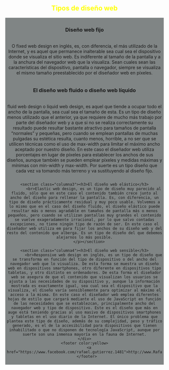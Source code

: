 <!DOCTYPE html>
<html>
<head>
  <title>Mostly Fluid</title>
  <meta charset="utf-8">
  <meta name="viewport" content="width=device-width, initial-scale=1.0" /> 
  <style>
  	/* Mostly Fluid */
.container {
  display: -webkit-flex;
  display: flex;
  -webkit-flex-flow: row wrap;
  flex-flow: row wrap;
  padding: 5px;
  background: rgba(5, 15, 15, 0.5);

}

.columna1,
.columna2,
.columna3,
.columna4{
  width: 300%;
  color: #FF8000;
  border: 1px solid #f2f2f2;
  margin: 2px auto;
}
footer {
		margin:10px;
		text-align:center;
		clear:both;
    color: yellow;
  }

@media (min-width: 800px) {
  .columna2,
  .columna3,
  .columna4 {
    width: 40%;
  }
}

@media (min-width: 1080px) {
  .columna1 { width: 98%; }
  .columna2 { width: 31%; }
  .columna3,
  .columna4 {
    width: 31%;
  }

  .container {
    width: 1080px;
    margin-left: auto;
    margin-right: auto;
  }
}
</style>
</head>
<body style=" background-image: url(https://cdn.wallpapersafari.com/41/9/h0k9zK.jpg);
background-repeat: no-repeat;
background-attachment: fixed;
background-size: cover;
">
<header>
<h2 style="color:yellow">Tipos de diseño web </h2>
<header>
<div class="container">

  <section class="columna1"><h3>Diseño web fijo</h3>
    <br>O fixed web design en inglés, es, con diferencia, el más utilizado de la Internet, y es aquel que permanece inalterable sea cual sea el dispositivo donde se visualiza el sitio web. Es indiferente al tamaño de la pantalla y a la anchura del navegador web que la visualiza. Sean cuales sean las características del dispositivo, pantalla o navegador, siempre se visualiza el mismo tamaño preestablecido por el diseñador web en píxeles.
  </p></section>

  <section class="columna2"><h3>El diseño web fluido o diseño web líquido</h3>
    <br>fluid web design o liquid web design, es aquel que tiende a ocupar todo el ancho de la pantalla, sea cual sea el tamaño de esta. Es un tipo de diseño menos utilizado que el anterior, ya que requiere de mucho más trabajo por parte del diseñador web y a que si no se realiza correctamente su resultado puede resultar bastante atractivo para tamaños de pantalla “normales” y pequeñas, pero cuando se emplean pantallas de muchas pulgadas su estética resulta, cuanto menos, horrible, a no ser que se utilicen técnicas como el uso de max-width para limitar el máximo ancho aceptado por nuestro diseño. En este caso el diseñador web utiliza porcentajes en lugar de píxeles para establecer los anchos de sus diseños, aunque también se pueden emplear píxeles y medidas máximas y mínimas con min-width y max-width. Por suerte es un tipo diseño que cada vez va tomando más terreno y va sustituyendo al diseño fijo.
  </p></section>

    <section class="columna3"><h3>El diseño web elástico</h3>
			<br>Elastic web design, es un tipo de diseño muy parecido al fluido, sólo que en este caso el contenido también crece junto al ancho del diseño para rellenar la pantalla. Es, con diferencia, un tipo de diseño prácticamente residual y muy poco usable. Volvemos a lo mismo que en el caso del diseño fluido, el diseño elástico puede resultar más o menos agradable en tamaños de pantalla más o menos pequeños, pero cuando se utilizan pantallas muy grandes el contenido se vuelve exageradamente irracional, por lo que salvo contadas excepciones, no tiene ningún tipo de razón de ser. En este caso el diseñador web utiliza em para fijar los anchos de su diseño web y del resto del contenido que alberga. Es un tipo de diseño del que debemos alejarnos lo más posible.
		</p></section>

    <section class="columna4"><h3>El diseño web sensible</h3>
			<br>Responsive web design en inglés, es un tipo de diseño que se transforma en función del tipo de dispositivo o del ancho del navegador web que lo visualiza. De esta forma se muestra un diseño web en dispositivos smartphones, otro diferente en dispositivos tipo tabletas, y otro distinto en ordenadores. De esta forma el diseñador web se asegura de que el contenido que visualizan los usuarios se ajusta a las necesidades de su dispositivo y, aunque la información mostrada es exactamente igual, sea cual sea el dispositivo que la visualiza, el diseño varía sensiblemente para optimizar al máximo el acceso a la misma. En este caso el diseñador web emplea diferentes hojas de estilo que cargará mediante el uso de JavaScript en función de las necesidades que se establezcan, principalmente ancho del navegador web y tipo de dispositivo. Este es el diseño que más en auge está teniendo gracias al uso masivo de dispositivos smartphones y tabletas en el uso diario de la Internet. El único problema que plantea este tipo de diseño, además de su complejidad, peso y tráfico generado, es el de la accesibilidad para dispositivos que tienen inhabilitado o que no disponen de tecnología JavaScript, aunque por suerte son una inmensa mayoría en la fauna de Internet.
    </div>
    <footer color:yellow>
        <a href="https://www.facebook.com/rafael.gutierrez.1481">http://www.RafaelGutierrez.com</a>
      </footer>
</body>
</html>

